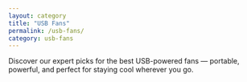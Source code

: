 ```yaml
---
layout: category
title: "USB Fans"
permalink: /usb-fans/
category: usb-fans
---
```


Discover our expert picks for the best USB-powered fans — portable, powerful, and perfect for staying cool wherever you go.
